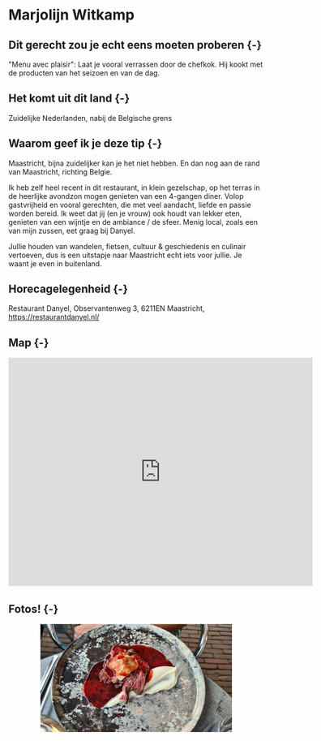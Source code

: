 # Marjolijn Witkamp







## Dit gerecht zou je echt eens moeten proberen {-} 

"Menu avec plaisir": Laat je vooral verrassen door de chefkok. Hij kookt met de producten van het seizoen en van de dag.

## Het komt uit dit land {-}

Zuidelijke Nederlanden, nabij de Belgische grens

## Waarom geef ik je deze tip {-}

Maastricht, bijna zuidelijker kan je het niet hebben. En dan nog aan de rand van Maastricht, richting Belgie.


Ik heb zelf heel recent in dit restaurant, in klein gezelschap, op het terras in de heerlijke avondzon mogen genieten van een 4-gangen diner. Volop gastvrijheid en vooral gerechten, die met veel aandacht, liefde en passie worden bereid. Ik weet dat jij (en je vrouw) ook houdt van lekker eten, genieten van een wijntje en de ambiance / de sfeer. Menig local, zoals een van mijn zussen, eet graag bij Danyel. 





Jullie houden van wandelen, fietsen, cultuur & geschiedenis en culinair vertoeven, dus is een uitstapje naar Maastricht echt iets voor jullie. Je waant je even in buitenland.

## Horecagelegenheid {-}

Restaurant Danyel, Observantenweg 3, 6211EN Maastricht, https://restaurantdanyel.nl/

## Map {-}

<iframe src="https://www.google.com/maps/embed?pb=!1m18!1m12!1m3!1d2519.5864031717933!2d5.685062715057052!3d50.838824467186164!2m3!1f0!2f0!3f0!3m2!1i1024!2i768!4f13.1!3m3!1m2!1s0x47c0e9a58ca6aaab%3A0x17eb12415a452bfe!2sMichelin%20Restaurant%20Danyel!5e0!3m2!1snl!2snl!4v1661265467359!5m2!1snl!2snl" width="600" height="450" style="border:0;" allowfullscreen="" loading="lazy" referrerpolicy="no-referrer-when-downgrade"></iframe>

## Fotos! {-}

<img src="images/gerechten/2022-06-28 diner Danyel - Maastricht_Marjolijn Witkamp-va.jpg" width="378" style="display: block; margin: auto;" />

